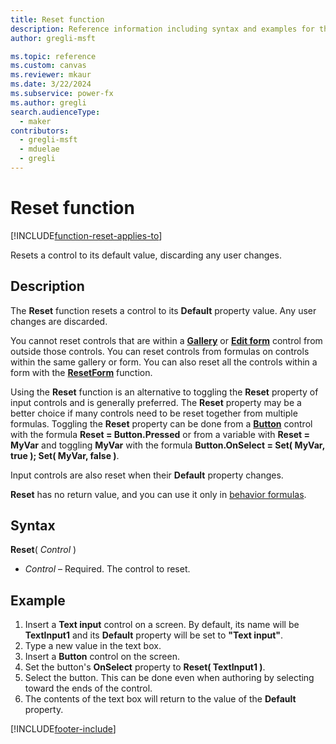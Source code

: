 ```yaml
---
title: Reset function
description: Reference information including syntax and examples for the Reset function.
author: gregli-msft

ms.topic: reference
ms.custom: canvas
ms.reviewer: mkaur
ms.date: 3/22/2024
ms.subservice: power-fx
ms.author: gregli
search.audienceType:
  - maker
contributors:
  - gregli-msft
  - mduelae
  - gregli
---
```


# Reset function
[!INCLUDE[function-reset-applies-to](includes/function-reset-applies-to.md)]



Resets a control to its default value, discarding any user changes.

## Description

The **Reset** function resets a control to its **Default** property value. Any user changes are discarded.

You cannot reset controls that are within a [**Gallery**](/power-apps/maker/canvas-apps/controls/control-gallery) or [**Edit form**](/power-apps/maker/canvas-apps/controls/control-form-detail) control from outside those controls. You can reset controls from formulas on controls within the same gallery or form. You can also reset all the controls within a form with the [**ResetForm**](function-form.md) function.

Using the **Reset** function is an alternative to toggling the **Reset** property of input controls and is generally preferred. The **Reset** property may be a better choice if many controls need to be reset together from multiple formulas. Toggling the **Reset** property can be done from a [**Button**](/power-apps/maker/canvas-apps/controls/control-button) control with the formula **Reset = Button.Pressed** or from a variable with **Reset = MyVar** and toggling **MyVar** with the formula **Button.OnSelect = Set( MyVar, true ); Set( MyVar, false )**.

Input controls are also reset when their **Default** property changes.

**Reset** has no return value, and you can use it only in [behavior formulas](/power-apps/maker/canvas-apps/working-with-formulas-in-depth).

## Syntax

**Reset**( _Control_ )

- _Control_ – Required. The control to reset.

## Example

1. Insert a **Text input** control on a screen. By default, its name will be **TextInput1** and its **Default** property will be set to **"Text input"**.
2. Type a new value in the text box.
3. Insert a **Button** control on the screen.
4. Set the button's **OnSelect** property to **Reset( TextInput1 )**.
5. Select the button. This can be done even when authoring by selecting toward the ends of the control.
6. The contents of the text box will return to the value of the **Default** property.

[!INCLUDE[footer-include](../../includes/footer-banner.md)]



























































